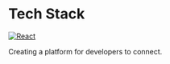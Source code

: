 # Tech Stack 

[![React](https://reactjs.org/)](https://reactjs.org/)

Creating a platform for developers to connect.
